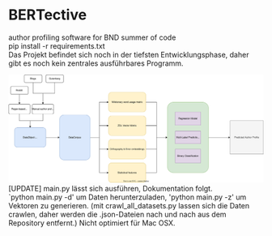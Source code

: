 # BERTective
author profiling software for BND summer of code  
pip install -r requirements.txt  
Das Projekt befindet sich noch in der tiefsten Entwicklungsphase, daher gibt es noch kein zentrales ausführbares Programm.  
  
![architecture](https://github.com/kobrue02/BERTective/blob/main/architecture.drawio.svg)
[UPDATE] main.py lässt sich ausführen, Dokumentation folgt.    
`python main.py -d' um Daten herunterzuladen, 'python main.py -z' um Vektoren zu generieren.
(mit crawl_all_datasets.py lassen sich die Daten crawlen, daher werden die .json-Dateien nach und nach aus dem Repository entfernt.) 
Nicht optimiert für Mac OSX.
